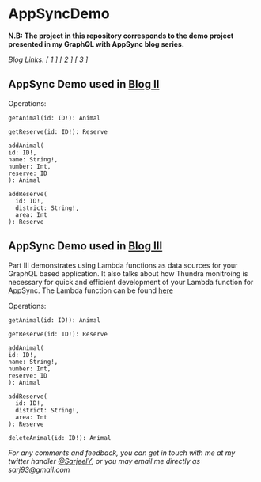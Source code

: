 # AppSyncDemo

**N.B: The project in this repository corresponds to the demo project presented in my GraphQL with AppSync blog series.**

_Blog Links: [ [1](https://medium.com/thundra/the-comforts-of-graphql-with-aws-appsync-d8b36b9c67) ] [ [2](https://medium.com/thundra/up-and-running-with-graphql-using-aws-appsync-7202b1607299) ] [ [3](https://medium.com/thundra/making-appsync-easier-with-thundra-6570994cda5b) ]_

## AppSync Demo used in [Blog II](https://medium.com/thundra/detailed-serverless-monitoring-using-a-completely-automated-approach-c148fa8cfa47)

Operations:

```
getAnimal(id: ID!): Animal
```

```
getReserve(id: ID!): Reserve
```

```
addAnimal(
id: ID!,
name: String!,
number: Int,
reserve: ID
): Animal
```

```
addReserve(
  id: ID!,
  district: String!,
  area: Int
): Reserve
```

## AppSync Demo used in [Blog III](https://medium.com/thundra/making-appsync-easier-with-thundra-6570994cda5b)

Part III demonstrates using Lambda functions as data sources for your GraphQL based application. It also talks about how Thundra monitroing is necessary for quick and efficient development of your Lambda function for AppSync.
The Lambda function can be found [here](./Lambda_Data_Source)

Operations:

```
getAnimal(id: ID!): Animal
```

```
getReserve(id: ID!): Reserve
```

```
addAnimal(
id: ID!,
name: String!,
number: Int,
reserve: ID
): Animal
```

```
addReserve(
  id: ID!,
  district: String!,
  area: Int
): Reserve
```

```
deleteAnimal(id: ID!): Animal
```

_For any comments and feedback, you can get in touch with me at my twitter handler [@SarjeelY](https://twitter.com/SarjeelY), or you may email me directly as sarj93@gmail.com_
